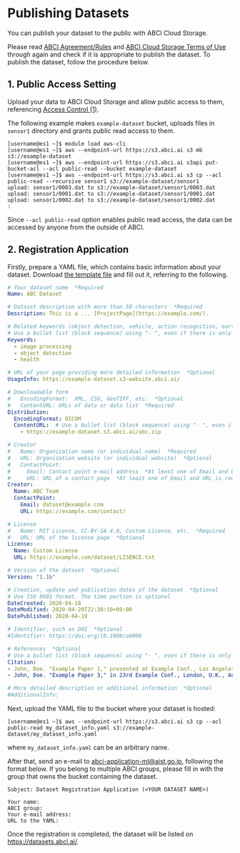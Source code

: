 
# Publishing Datasets

You can publish your dataset to the public with ABCI Cloud Storage.

Please read [ABCI Agreement/Rules](https://abci.ai/en/how_to_use/) and [ABCI Cloud Storage Terms of Use](https://abci.ai/en/how_to_use/data/Cloudstorage-agreement-en.pdf) through again and check if it is appropriate to publish the dataset. To publish the dataset, follow the procedure below.


## 1. Public Access Setting

Upload your data to ABCI Cloud Storage and allow public access to them, referencing [Access Control (1)](acl.md).

The following example makes `example-dataset` bucket, uploads files in `sensor1` directory and grants public read access to them.

```
[username@es1 ~]$ module load aws-cli
[username@es1 ~]$ aws --endpoint-url https://s3.abci.ai s3 mb s3://example-dataset
[username@es1 ~]$ aws --endpoint-url https://s3.abci.ai s3api put-bucket-acl --acl public-read --bucket example-dataset
[username@es1 ~]$ aws --endpoint-url https://s3.abci.ai s3 cp --acl public-read --recursive sensor1 s3://example-dataset/sensor1
upload: sensor1/0003.dat to s3://example-dataset/sensor1/0003.dat
upload: sensor1/0001.dat to s3://example-dataset/sensor1/0001.dat
upload: sensor1/0002.dat to s3://example-dataset/sensor1/0002.dat
:
```

Since `--acl public-read` option enables public read access, the data can be accessed by anyone from the outside of ABCI.


## 2. Registration Application

Firstly, prepare a YAML file, which contains basic information about your dataset. Download [the template file](https://datasets.abci.ai/dataset_info_template.yaml) and fill out it, referring to the following.

```yaml
# Your dataset name  *Required
Name: ABC Dataset

# Dataset description with more than 50 characters  *Required
Description: This is a ... [ProjectPage](https://example.com/).

# Related keywords (object detection, vehicle, action recognition, earth observation, etc.)  *Required
# Use a bullet list (block sequence) using "- ", even if there is only one item
Keywords:
  - image processing
  - object detection
  - health

# URL of your page providing more detailed information  *Optional
UsageInfo: https://example-dataset.s3-website.abci.ai/

# Downloadable form
#   EncodingFormat:  XML, CSV, GeoTIFF, etc.  *Optional
#   ContentURL: URLs of data or data list  *Required
Distribution:
  EncodingFormat: DICOM
  ContentURL:  # Use a bullet list (block sequence) using "- ", even if there is only one item
    - https://example-dataset.s3.abci.ai/abc.zip

# Creator
#   Name: Organization name (or individual name)  *Required
#   URL: Organization website (or individual website)  *Optional
#   ContactPoint:
#     Email: Contact point e-mail address  *At least one of Email and URL is required
#     URL: URL of a contact page  *At least one of Email and URL is required
Creator:
  Name: ABC Team
  ContactPoint:
    Email: dataset@example.com
    URL: https://example.com/contact/

# License
#   Name: MIT License, CC-BY-SA 4.0, Custom License, etc.  *Required
#   URL: URL of the license page  *Optional
License:
  Name: Custom License
  URL: https://example.com/dataset/LISENCE.txt

# Version of the dataset  *Optional
Version: "1.1b"

# Creation, update and publication dates of the dataset  *Optional
# Use ISO 8601 format. The time portion is optional
DateCreated: 2020-04-18
DateModified: 2020-04-20T22:30:10+09:00
DatePublished: 2020-04-19

# Identifier, such as DOI  *Optional
#Identifier: https://doi.org/10.1000/a0000

# References  *Optional
# Use a bullet list (block sequence) using "- ", even if there is only one item
Citation:
- John, Doe. "Example Paper 1," presented at Example Conf., Los Angeles, CA, USA, Oct. 8-10, 2020.
- John, Doe. "Example Paper 3," in 23rd Example Conf., London, U.K., Aug. 2015. [Online]. Available: https://example.com/papers/23-5.pdf

# More detailed description or additional information  *Optional
#AdditionalInfo:
```

Next, upload the YAML file to the bucket where your dataset is hosted:

```
[username@es1 ~]$ aws --endpoint-url https://s3.abci.ai s3 cp --acl public-read my_dataset_info.yaml s3://example-dataset/my_dataset_info.yaml
```
where `my_dataset_info.yaml` can be an arbitrary name.

After that, send an e-mail to <abci-application-ml@aist.go.jp>, following the format below.
If you belong to multiple ABCI groups, please fill in with the group that owns the bucket containing the dataset.

```text
Subject: Dataset Registration Application (<YOUR DATASET NAME>)

Your name:
ABCI group:
Your e-mail address:
URL to the YAML:
```

Once the registration is completed, the dataset will be listed on <https://datasets.abci.ai/>.

